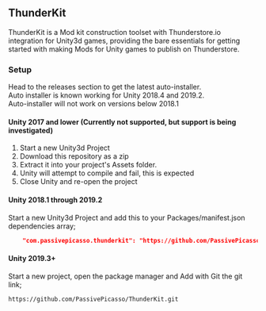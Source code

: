 ## ThunderKit
ThunderKit is a Mod kit construction toolset with Thunderstore.io integration for Unity3d games, providing the bare essentials for getting started with making Mods for Unity games to publish on Thunderstore.

### Setup

Head to the releases section to get the latest auto-installer.  
Auto installer is known working for Unity 2018.4 and 2019.2.  
Auto-installer will not work on versions below 2018.1

#### Unity 2017 and lower (Currently not supported, but support is being investigated)
1. Start a new Unity3d Project 
1. Download this repository as a zip 
1. Extract it into your project's Assets folder.
1. Unity will attempt to compile and fail, this is expected
1. Close Unity and re-open the project

#### Unity 2018.1 through 2019.2
 Start a new Unity3d Project and add this to your Packages/manifest.json dependencies array;
```json
    "com.passivepicasso.thunderkit": "https://github.com/PassivePicasso/ThunderKit.git",
```

#### Unity 2019.3+
  Start a new project, open the package manager and Add with Git the git link;
```
https://github.com/PassivePicasso/ThunderKit.git
```
